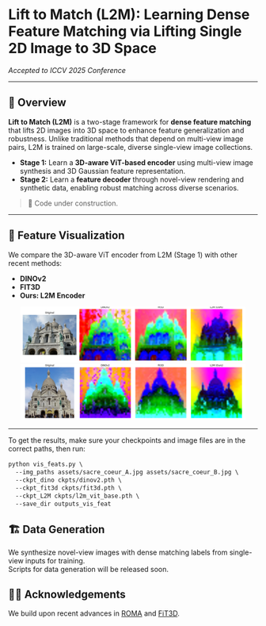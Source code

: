 
# Lift to Match (L2M): Learning Dense Feature Matching via Lifting Single 2D Image to 3D Space

*Accepted to ICCV 2025 Conference*

---

## 🧠 Overview

**Lift to Match (L2M)** is a two-stage framework for **dense feature matching** that lifts 2D images into 3D space to enhance feature generalization and robustness. Unlike traditional methods that depend on multi-view image pairs, L2M is trained on large-scale, diverse single-view image collections.

- **Stage 1:** Learn a **3D-aware ViT-based encoder** using multi-view image synthesis and 3D Gaussian feature representation.
- **Stage 2:** Learn a **feature decoder** through novel-view rendering and synthetic data, enabling robust matching across diverse scenarios.

> 🚧 Code under construction.

---

## 🧪 Feature Visualization

We compare the 3D-aware ViT encoder from L2M (Stage 1) with other recent methods:

- **DINOv2**
- **FIT3D**
- **Ours: L2M Encoder**

<div align="center">
  <img src="./assets/sacre_coeur_A_compare.png" width="90%">
  <br/>
</div>

<div align="center">
  <img src="./assets/sacre_coeur_B_compare.png" width="90%">
  <br/>
</div>

---

To get the results, make sure your checkpoints and image files are in the correct paths, then run:
```
python vis_feats.py \
  --img_paths assets/sacre_coeur_A.jpg assets/sacre_coeur_B.jpg \
  --ckpt_dino ckpts/dinov2.pth \
  --ckpt_fit3d ckpts/fit3d.pth \
  --ckpt_L2M ckpts/l2m_vit_base.pth \
  --save_dir outputs_vis_feat
```

## 🏗️ Data Generation

We synthesize novel-view images with dense matching labels from single-view inputs for training.  
Scripts for data generation will be released soon.


## 🙋‍♂️ Acknowledgements

We build upon recent advances in [ROMA](https://github.com/Parskatt/RoMa) and [FiT3D](https://github.com/ywyue/FiT3D).
